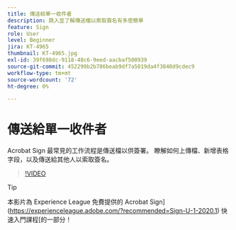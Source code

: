 ```yaml
---
title: 傳送給單一收件者
description: 跳入並了解傳送檔以索取簽名有多麼簡單
feature: Sign
role: User
level: Beginner
jira: KT-4965
thumbnail: KT-4965.jpg
exl-id: 39f698dc-9118-48c6-9eed-aacbaf500939
source-git-commit: 452299b2b786beab9df7a5019da4f3840d9cdec9
workflow-type: tm+mt
source-wordcount: '72'
ht-degree: 0%

---
```


# 傳送給單一收件者

Acrobat Sign 最常見的工作流程是傳送檔以供簽署。 瞭解如何上傳檔、新增表格字段，以及傳送給其他人以索取簽名。

>[!VIDEO](https://video.tv.adobe.com/v/341295?quality=12&learn=on&hidetitle=true)

>[!TIP]
>
>本影片為 Experience League 免費提供的 Acrobat Sign](https://experienceleague.adobe.com/?recommended=Sign-U-1-2020.1) 快速入門課程[的一部分！